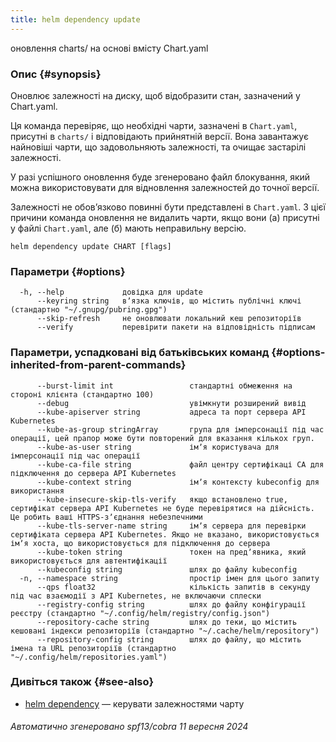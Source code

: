```yaml
---
title: helm dependency update
---
```

оновлення charts/ на основі вмісту Chart.yaml

### Опис {#synopsis}

Оновлює залежності на диску, щоб відобразити стан, зазначений у Chart.yaml.

Ця команда перевіряє, що необхідні чарти, зазначені в `Chart.yaml`, присутні в `charts/` і відповідають прийнятній версії. Вона завантажує найновіші чарти, що задовольняють залежності, та очищає застарілі залежності.

У разі успішного оновлення буде згенеровано файл блокування, який можна використовувати для відновлення залежностей до точної версії.

Залежності не обовʼязково повинні бути представлені в `Chart.yaml`. З цієї причини команда оновлення не видалить чарти, якщо вони (а) присутні у файлі `Chart.yaml`, але (б) мають неправильну версію.

```none
helm dependency update CHART [flags]
```

### Параметри {#options}

```none
  -h, --help             довідка для update
      --keyring string   вʼязка ключів, що містить публічні ключі (стандартно "~/.gnupg/pubring.gpg")
      --skip-refresh     не оновлювати локальний кеш репозиторіїв
      --verify           перевірити пакети на відповідність підписам
```

### Параметри, успадковані від батьківських команд {#options-inherited-from-parent-commands}

```none
      --burst-limit int                 стандартні обмеження на стороні клієнта (стандартно 100)
      --debug                           увімкнути розширений вивід
      --kube-apiserver string           адреса та порт сервера API Kubernetes
      --kube-as-group stringArray       група для імперсонації під час операції, цей прапор може бути повторений для вказання кількох груп.
      --kube-as-user string             імʼя користувача для імперсонації під час операції
      --kube-ca-file string             файл центру сертифікаці СА для підключення до сервера API Kubernetes
      --kube-context string             імʼя контексту kubeconfig для використання
      --kube-insecure-skip-tls-verify   якщо встановлено true, сертифікат сервера API Kubernetes не буде перевірятися на дійсність. Це робить ваші HTTPS-зʼєднання небезпечними
      --kube-tls-server-name string     імʼя сервера для перевірки сертифіката сервера API Kubernetes. Якщо не вказано, використовується імʼя хоста, що використовується для підключення до сервера
      --kube-token string               токен на предʼявника, який використовується для автентифікації
      --kubeconfig string               шлях до файлу kubeconfig
  -n, --namespace string                простір імен для цього запиту
      --qps float32                     кількість запитів в секунду під час взаємодії з API Kubernetes, не включаючи сплески
      --registry-config string          шлях до файлу конфігурації реєстру (стандартно "~/.config/helm/registry/config.json")
      --repository-cache string         шлях до теки, що містить кешовані індекси репозиторіїв (стандартно "~/.cache/helm/repository")
      --repository-config string        шлях до файлу, що містить імена та URL репозиторіїв (стандартно "~/.config/helm/repositories.yaml")
```

### Дивіться також {#see-also}

* [helm dependency](/helm/helm_dependency.md) — керувати залежностями чарту

###### Автоматично згенеровано spf13/cobra 11 вересня 2024
